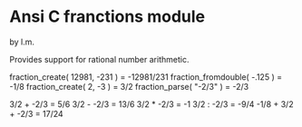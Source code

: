 Ansi C franctions module
====================================================================
by l.m.

Provides support for rational number arithmetic.

fraction_create( 12981, -231 ) = -12981/231
fraction_fromdouble( -.125 ) = -1/8
fraction_create( 2, -3 ) = 3/2
fraction_parse( "-2/3" ) = -2/3

3/2 + -2/3 = 5/6
3/2 - -2/3 = 13/6
3/2 * -2/3 = -1
3/2 : -2/3 = -9/4
-1/8 + 3/2 + -2/3 = 17/24

